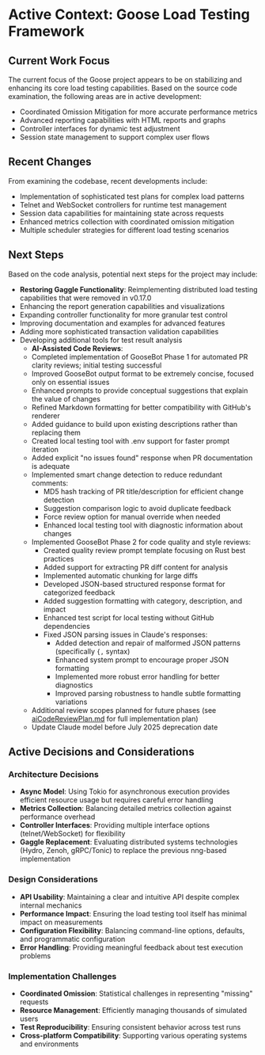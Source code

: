 # Active Context: Goose Load Testing Framework

## Current Work Focus
The current focus of the Goose project appears to be on stabilizing and enhancing its core load testing capabilities. Based on the source code examination, the following areas are in active development:

- Coordinated Omission Mitigation for more accurate performance metrics
- Advanced reporting capabilities with HTML reports and graphs
- Controller interfaces for dynamic test adjustment
- Session state management to support complex user flows

## Recent Changes
From examining the codebase, recent developments include:

- Implementation of sophisticated test plans for complex load patterns
- Telnet and WebSocket controllers for runtime test management
- Session data capabilities for maintaining state across requests
- Enhanced metrics collection with coordinated omission mitigation
- Multiple scheduler strategies for different load testing scenarios

## Next Steps
Based on the code analysis, potential next steps for the project may include:

- **Restoring Gaggle Functionality**: Reimplementing distributed load testing capabilities that were removed in v0.17.0
- Enhancing the report generation capabilities and visualizations
- Expanding controller functionality for more granular test control
- Improving documentation and examples for advanced features
- Adding more sophisticated transaction validation capabilities
- Developing additional tools for test result analysis
  - **AI-Assisted Code Reviews**: 
  - Completed implementation of GooseBot Phase 1 for automated PR clarity reviews; initial testing successful
  - Improved GooseBot output format to be extremely concise, focused only on essential issues
  - Enhanced prompts to provide conceptual suggestions that explain the value of changes
  - Refined Markdown formatting for better compatibility with GitHub's renderer
  - Added guidance to build upon existing descriptions rather than replacing them
  - Created local testing tool with .env support for faster prompt iteration
  - Added explicit "no issues found" response when PR documentation is adequate
  - Implemented smart change detection to reduce redundant comments:
    - MD5 hash tracking of PR title/description for efficient change detection
    - Suggestion comparison logic to avoid duplicate feedback
    - Force review option for manual override when needed
    - Enhanced local testing tool with diagnostic information about changes
  - Implemented GooseBot Phase 2 for code quality and style reviews:
    - Created quality review prompt template focusing on Rust best practices
    - Added support for extracting PR diff content for analysis
    - Implemented automatic chunking for large diffs
    - Developed JSON-based structured response format for categorized feedback
    - Added suggestion formatting with category, description, and impact
    - Enhanced test script for local testing without GitHub dependencies
    - Fixed JSON parsing issues in Claude's responses:
      - Added detection and repair of malformed JSON patterns (specifically `{,` syntax)
      - Enhanced system prompt to encourage proper JSON formatting
      - Implemented more robust error handling for better diagnostics 
      - Improved parsing robustness to handle subtle formatting variations
  - Additional review scopes planned for future phases (see [aiCodeReviewPlan.md](./aiCodeReviewPlan.md) for full implementation plan)
  - Update Claude model before July 2025 deprecation date

## Active Decisions and Considerations

### Architecture Decisions
- **Async Model**: Using Tokio for asynchronous execution provides efficient resource usage but requires careful error handling
- **Metrics Collection**: Balancing detailed metrics collection against performance overhead
- **Controller Interfaces**: Providing multiple interface options (telnet/WebSocket) for flexibility
- **Gaggle Replacement**: Evaluating distributed systems technologies (Hydro, Zenoh, gRPC/Tonic) to replace the previous nng-based implementation

### Design Considerations
- **API Usability**: Maintaining a clear and intuitive API despite complex internal mechanics
- **Performance Impact**: Ensuring the load testing tool itself has minimal impact on measurements
- **Configuration Flexibility**: Balancing command-line options, defaults, and programmatic configuration
- **Error Handling**: Providing meaningful feedback about test execution problems

### Implementation Challenges
- **Coordinated Omission**: Statistical challenges in representing "missing" requests
- **Resource Management**: Efficiently managing thousands of simulated users
- **Test Reproducibility**: Ensuring consistent behavior across test runs
- **Cross-platform Compatibility**: Supporting various operating systems and environments
